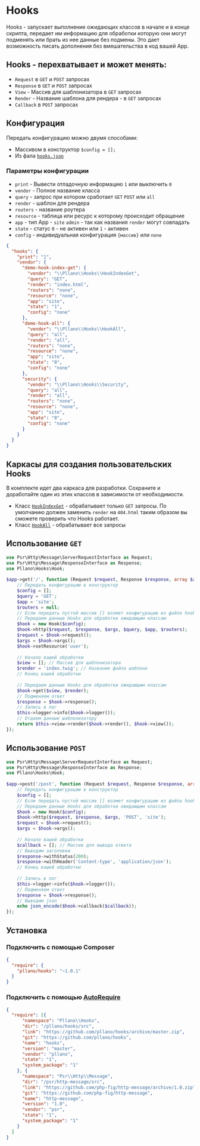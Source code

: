 # Hooks
Hooks - запускает выполнение ожидающих классов в начале и в конце скрипта, передает им информацию для обработки которую они могут подменять или брать из нее данные без подмены. Это дает возможность писать дополнения без вмешательства в код вашей App.
## Hooks - перехватывает и может менять:
- `Request` в `GET` и `POST` запросах
- `Response` в `GET` и `POST` запросах
- `View` - Массив для шаблонизатора в `GET` запросах
- `Render` - Название шаблона для рендера - в `GET` запросах
- `Callback` в `POST` запросах
## Конфигурация
Передать конфигурацию можно двумя способами:
- Массивом в конструктор `$config = [];`
- Из фала [`hooks.json`](https://github.com/pllano/hooks/blob/master/src/hooks.json)
### Параметры конфигурации
- `print` - Вывести отладочную информацию `1` или выключить `0`
- `vendor` - Полное название класса
- `query` - запрос при котором сработает `GET` `POST` или `all`
- `render` - шаблон для рендера
- `routers` - название роутера
- `resource` - таблица или ресурс к которому происходит обращение
- `app` - тип App - `site` `admin` - так как названия `render` могут совпадать
- `state` - статус `0` - не активен или `1` - активен
- `config` - индивидуальная конфигурация `{массив}` или `none`
```json
{
  "hooks": {
    "print": "1",
    "vendor": {
      "demo-hook-index-get": {
        "vendor": "\\Pllano\\Hooks\\HookIndexGet",
        "query": "GET",
        "render": "index.html",
        "routers": "none",
        "resource": "none",
        "app": "site",
        "state": "1",
        "config": "none"
      },
      "demo-hook-all": {
        "vendor": "\\Pllano\\Hooks\\HookAll",
        "query": "all",
        "render": "all",
        "routers": "none",
        "resource": "none",
        "app": "site",
        "state": "0",
        "config": "none"
      },
      "security": {
        "vendor": "\\Pllano\\Hooks\\Security",
        "query": "all",
        "render": "all",
        "routers": "none",
        "resource": "none",
        "app": "site",
        "state": "0",
        "config": "none"
      }
    }
  }
}
```
## Каркасы для создания пользовательских Hooks
В комплекте идет два каркаса для разработки. Сохраните и доработайте один из этих классов в зависимости от необходимости.
- Класс [`HookIndexGet`](https://github.com/pllano/hooks/blob/master/src/HookIndexGet.php) - обрабатывает только `GET` запросы. По умолчанию должен заменить `render` на `404.html` таким образом вы сможете проверить что Hooks работает.
- Класс [`HookAll`](https://github.com/pllano/hooks/blob/master/src/HookAll.php) - обрабатывает все запросы 
## Использование `GET`
```php
use Psr\Http\Message\ServerRequestInterface as Request;
use Psr\Http\Message\ResponseInterface as Response;
use Pllano\Hooks\Hook;
 
$app->get('/', function (Request $request, Response $response, array $args) {
    // Передать конфигурацию в конструктор
    $config = [];
    $query = 'GET';
    $app = 'site';
    $routers = null;
    // Если передать пустой массив [] возмет конфигурацию из файла hooks.json
    // Передаем данные Hooks для обработки ожидающим классам
    $hook = new Hook($config);
    $hook->http($request, $response, $args, $query, $app, $routers);
    $request = $hook->request();
    $args = $hook->args();
    $hook->setResource('user');
 
    // Начало вашей обработки
    $view = []; // Массив для шаблонизатора
    $render = 'index.twig'; // Название файла шаблона
    // Конец вашей обработки
 
    // Передаем данные Hooks для обработки ожидающим классам
    $hook->get($view, $render);
    // Подменяем ответ
    $response = $hook->response();
    // Запись в лог
    $this->logger->info($hook->logger());
    // Отдаем данные шаблонизатору
    return $this->view->render($hook->render(), $hook->view());
});
```
## Использование `POST`
```php
use Psr\Http\Message\ServerRequestInterface as Request;
use Psr\Http\Message\ResponseInterface as Response;
use Pllano\Hooks\Hook;
 
$app->post('/post', function (Request $request, Response $response, array $args) {
    // Передать конфигурацию в конструктор
    $config = [];
    // Если передать пустой массив [] возмет конфигурацию из файла hooks.json
    // Передаем данные Hooks для обработки ожидающим классам
    $hook = new Hook($config);
    $hook->http($request, $response, $args, 'POST', 'site');
    $request = $hook->request();
    $args = $hook->args();
 
    // Начало вашей обработки
    $callback = []; // Массив для вывода ответа
    // Выводим заголовки
    $response->withStatus(200);
    $response->withHeader('Content-type', 'application/json');
    // Конец вашей обработки
 
    // Запись в лог
    $this->logger->info($hook->logger());
    // Подменяем ответ
    $response = $hook->response();
    // Выводим json
    echo json_encode($hook->callback($callback));
});
```
## Установка
### Подключить с помощью Composer
```json
{
  "require": {
    "pllano/hooks": "~1.0.1"
  }
}
```
### Подключить с помощью [AutoRequire](https://github.com/pllano/auto-require)
```json
{
  "require": [{
      "namespace": "Pllano\\Hooks",
      "dir": "/pllano/hooks/src",
      "link": "https://github.com/pllano/hooks/archive/master.zip",
      "git": "https://github.com/pllano/hooks",
      "name": "hooks",
      "version": "master",
      "vendor": "pllano",
      "state": "1",
      "system_package": "1"
    }, {
      "namespace": "Psr\\Http\\Message",
      "dir": "/psr/http-message/src",
      "link": "https://github.com/php-fig/http-message/archive/1.0.zip",
      "git": "https://github.com/php-fig/http-message",
      "name": "http-message",
      "version": "1.0",
      "vendor": "psr",
      "state": "1",
      "system_package": "1"
    }
  ]
}
```
